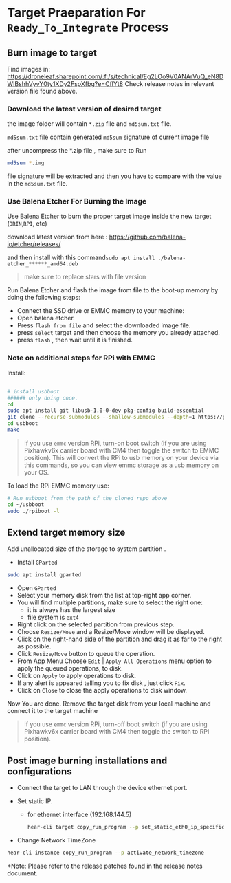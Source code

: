 # Target Praeparation For `Ready_To_Integrate` Process

## Burn image to target
Find images in: https://droneleaf.sharepoint.com/:f:/s/technical/Eg2LOo9V0ANArVuQ_eN8DWIBshhVyvY0ty1XDy2FspXfbg?e=CflYt8
Check release notes in relevant version file found above.

### Download the latest version of desired target

the image folder will contain `*.zip` file and `md5sum.txt` file.

`md5sum.txt` file contain generated `md5sum` signature of current image file

after uncompress the *.zip file , make sure to Run
```bash
md5sum *.img
```
file signature will be extracted and then you have to compare with the value in the `md5sum.txt` file.
### Use Balena Etcher For Burning the Image
Use Balena Etcher to burn the proper target image inside the new target (`ORIN`,`RPI`, etc)

download latest version from here : https://github.com/balena-io/etcher/releases/

and then install with this command`sudo apt install ./balena-etcher_******_amd64.deb`
> make sure to replace stars with file version

Run Balena Etcher and flash the image from file to the boot-up memory by doing the following steps:

- Connect the SSD drive or EMMC memory to your machine:
- Open balena etcher.
- Press `flash from file` and select the downloaded image file.
- press `select` target and then choose the memory you already attached.
- press `flash` , then wait until it is finished.

### Note on additional steps for RPi with EMMC
Install:

```bash

# install usbboot
###### only doing once.
cd
sudo apt install git libusb-1.0-0-dev pkg-config build-essential
git clone --recurse-submodules --shallow-submodules --depth=1 https://github.com/raspberrypi/usbboot
cd usbboot
make
```

> If you use `emmc` version RPi, turn-on boot switch (if you are using Pixhawkv6x carrier board with CM4 then toggle the switch to EMMC position). This will convert the RPi to usb memory on your device via this commands, so you can view emmc storage as a usb memory on your OS.

To load the RPi EMMC memory use:
```bash
# Run usbboot from the path of the cloned repo above
cd ~/usbboot
sudo ./rpiboot -l
```
## Extend target memory size
Add unallocated size of the storage to system partition .
- Install `GParted`

```bash
sudo apt install gparted
```

- Open `GParted`
- Select your memory disk from the list at top-right app corner.
- You will find multiple partitions, make sure to select the right one:
  -   it is always has the largest size
  -   file system is `ext4`
- Right click on the selected partition from previous step.
- Choose `Resize/Move` and a Resize/Move window will be displayed.
- Click on the right-hand side of the partition and drag it as far to the right as possible. 
- Click `Resize/Move` button to queue the operation.
- From App Menu Choose `Edit` | `Apply All Operations` menu option to apply the queued operations, to disk.
- Click on `Apply` to apply operations to disk.
- If any alert is appeared telling you to fix disk , just click `Fix`.
- Click on `Close` to close the apply operations to disk window.

Now You are done.
Remove the target disk from your local machine and connect it to the target machine
> If you use `emmc` version RPi, turn-off boot switch (if you are using Pixhawkv6x carrier board with CM4 then toggle the switch to RPI position). 

## Post image burning installations and configurations
- Connect the target to LAN through the device ethernet port.
- Set static IP.


   - for ethernet interface (192.168.144.5)
     ```bash
     hear-cli target copy_run_program --p set_static_eth0_ip_specific_interface
     ```

- Change Network TimeZone

```bash
hear-cli instance copy_run_program --p activate_network_timezone
```
*Note: Please refer to the release patches found in the release notes document.

